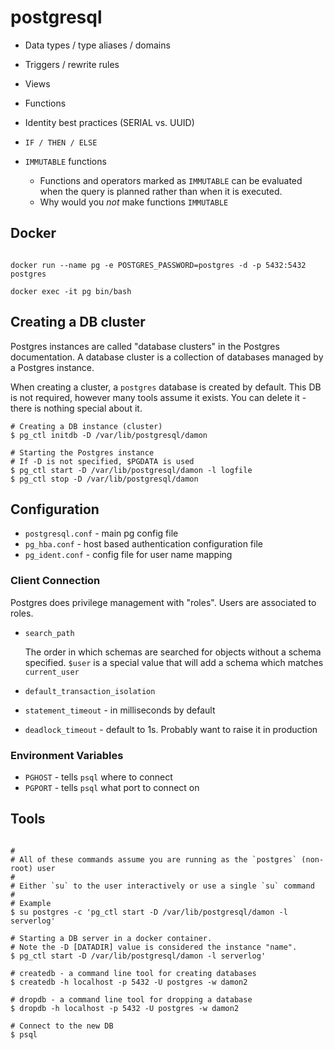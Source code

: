 # postgresql

* Data types / type aliases / domains
* Triggers / rewrite rules
* Views
* Functions
* Identity best practices (SERIAL vs. UUID)


* `IF / THEN / ELSE`

* `IMMUTABLE` functions
  * Functions and operators marked as `IMMUTABLE` can be evaluated when the query
    is planned rather than when it is executed.
  * Why would you *not* make functions `IMMUTABLE`

## Docker

```shell

docker run --name pg -e POSTGRES_PASSWORD=postgres -d -p 5432:5432 postgres

docker exec -it pg bin/bash

```

## Creating a DB cluster

Postgres instances are called "database clusters" in the Postgres documentation.
A database cluster is a collection of databases managed by a Postgres instance.

When creating a cluster, a `postgres` database is created by default. This DB is
not required, however many tools assume it exists. You can delete it - there is
nothing special about it.

```shell
# Creating a DB instance (cluster)
$ pg_ctl initdb -D /var/lib/postgresql/damon

# Starting the Postgres instance
# If -D is not specified, $PGDATA is used
$ pg_ctl start -D /var/lib/postgresql/damon -l logfile
$ pg_ctl stop -D /var/lib/postgresql/damon

```

## Configuration

* `postgresql.conf` - main pg config file
* `pg_hba.conf` - host based authentication configuration file
* `pg_ident.conf` - config file for user name mapping

### Client Connection

Postgres does privilege management with "roles". Users are associated to roles.


* `search_path`

  The order in which schemas are searched for objects without a schema
  specified. `$user` is a special value that will add a schema which matches
  `current_user`

* `default_transaction_isolation`
* `statement_timeout` - in milliseconds by default
* `deadlock_timeout` - default to 1s. Probably want to raise it in production

### Environment Variables

* `PGHOST` - tells `psql` where to connect
* `PGPORT` - tells `psql` what port to connect on

## Tools

```shell

#
# All of these commands assume you are running as the `postgres` (non-root) user
#
# Either `su` to the user interactively or use a single `su` command
#
# Example
$ su postgres -c 'pg_ctl start -D /var/lib/postgresql/damon -l serverlog'

# Starting a DB server in a docker container.
# Note the -D [DATADIR] value is considered the instance "name".
$ pg_ctl start -D /var/lib/postgresql/damon -l serverlog'

# createdb - a command line tool for creating databases
$ createdb -h localhost -p 5432 -U postgres -w damon2

# dropdb - a command line tool for dropping a database
$ dropdb -h localhost -p 5432 -U postgres -w damon2

# Connect to the new DB
$ psql
```